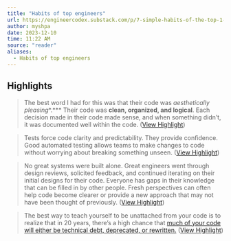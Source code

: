 ```yaml
---
title: "Habits of top engineers"
url: https://engineercodex.substack.com/p/7-simple-habits-of-the-top-1-of-engineers
author: myshpa
date: 2023-12-10
time: 11:22 AM
source: "reader"
aliases:
  - Habits of top engineers
---
```

## Highlights
> The best word I had for this was that their code was *aesthetically pleasing**.***
> Their code was **clean, organized, and logical**. Each decision made in their code made sense, and when something didn’t, it was documented well within the code. ([View Highlight](https://read.readwise.io/read/01hah7erds5b2k9ty8v8j6c1hc))

> Tests force code clarity and predictability. They provide confidence. Good automated testing allows teams to make changes to code without worrying about breaking something unseen. ([View Highlight](https://read.readwise.io/read/01hah7gd68qzp3rn1r721r1pmz))

> No great systems were built alone. Great engineers went through design reviews, solicited feedback, and continued iterating on their initial designs for their code.
> Everyone has gaps in their knowledge that can be filled in by other people. Fresh perspectives can often help code become clearer or provide a new approach that may not have been thought of previously. ([View Highlight](https://read.readwise.io/read/01hah7j0369x2rv9dwaevkwrps))

> The best way to teach yourself to be unattached from your code is to realize that in 20 years, there’s a high chance that [much of your code will either be technical debt, deprecated, or rewritten.](https://blog.visionarycto.com/p/my-20-year-career-is-technical-debt) ([View Highlight](https://read.readwise.io/read/01hah7jyyz04dzyfaadg5yk13r))


